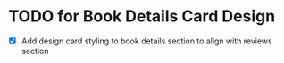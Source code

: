 # TODO for Book Details Card Design

- [x] Add design card styling to book details section to align with reviews section
